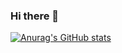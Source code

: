 ### Hi there 👋

[![Anurag's GitHub stats](https://github-readme-stats.vercel.app/api?username=leopk05&show_icons=true&theme=radical)](https://github.com/anuraghazra/github-readme-stats)




<!--START_SECTION:waka-->

<!--END_SECTION:waka-->

<!--
**leopk05/leopk05** is a ✨ _special_ ✨ repository because its `README.md` (this file) appears on your GitHub profile.

Here are some ideas to get you started:

- 🔭 I’m currently working on ...
- 🌱 I’m currently learning ...
- 👯 I’m looking to collaborate on ...
- 🤔 I’m looking for help with ...
- 💬 Ask me about ...
- 📫 How to reach me: ...
- 😄 Pronouns: ...
- ⚡ Fun fact: ...
-->
